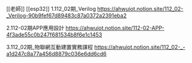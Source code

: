 [[老師]]
[[esp32]]
1.112_02期_Verilog
https://ahwuiot.notion.site/112_02-_Verilog-90b9fef67d89483c87a0372a2391eba2

2.112-02期APP應用設計
https://ahwuiot.notion.site/112-02-APP-4f3ade55c0b247f681534b8f6e1c1453

3.112_02期_物聯網互動建置實務課程
https://ahwuiot.notion.site/112_02-_-a1d247c8a77a456d8879c036e6dd6cd6